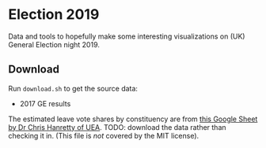 # Election 2019

Data and tools to hopefully make some interesting visualizations on (UK)
General Election night 2019.

## Download

Run `download.sh` to get the source data:

* 2017 GE results

The estimated leave vote shares by constituency are from [this Google Sheet
by Dr Chris Hanretty of UEA](https://docs.google.com/spreadsheets/d/1b71SDKPFbk-ktmUTXmDpUP5PT299qq24orEA0_TOpmw/edit#gid=579044181).
TODO: download the data rather than checking it in. (This file is _not_ covered
by the MIT license).

